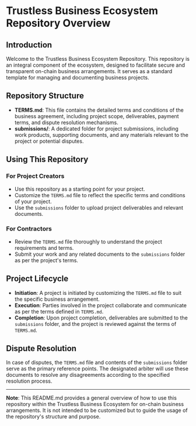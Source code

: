 # Trustless Business Ecosystem Repository Overview

## Introduction
Welcome to the Trustless Business Ecosystem Repository. This repository is an integral component of the ecosystem, designed to facilitate secure and transparent on-chain business arrangements. It serves as a standard template for managing and documenting business projects.

## Repository Structure
- **TERMS.md**: This file contains the detailed terms and conditions of the business agreement, including project scope, deliverables, payment terms, and dispute resolution mechanisms.
- **submissions/**: A dedicated folder for project submissions, including work products, supporting documents, and any materials relevant to the project or potential disputes.

## Using This Repository
### For Project Creators
- Use this repository as a starting point for your project.
- Customize the `TERMS.md` file to reflect the specific terms and conditions of your project.
- Use the `submissions` folder to upload project deliverables and relevant documents.

### For Contractors
- Review the `TERMS.md` file thoroughly to understand the project requirements and terms.
- Submit your work and any related documents to the `submissions` folder as per the project's terms.

## Project Lifecycle
- **Initiation**: A project is initiated by customizing the `TERMS.md` file to suit the specific business arrangement.
- **Execution**: Parties involved in the project collaborate and communicate as per the terms defined in `TERMS.md`.
- **Completion**: Upon project completion, deliverables are submitted to the `submissions` folder, and the project is reviewed against the terms of `TERMS.md`.

## Dispute Resolution
In case of disputes, the `TERMS.md` file and contents of the `submissions` folder serve as the primary reference points. The designated arbiter will use these documents to resolve any disagreements according to the specified resolution process.

---

**Note**: This README.md provides a general overview of how to use this repository within the Trustless Business Ecosystem for on-chain business arrangements. It is not intended to be customized but to guide the usage of the repository's structure and purpose.
